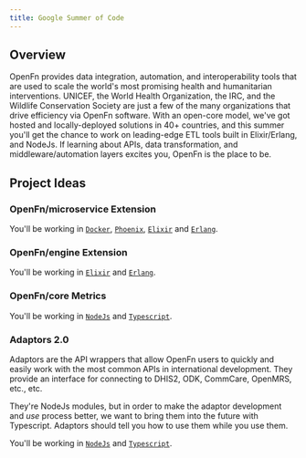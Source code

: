 ```yaml
---
title: Google Summer of Code
---
```


## Overview

OpenFn provides data integration, automation, and interoperability tools that
are used to scale the world's most promising health and humanitarian
interventions. UNICEF, the World Health Organization, the IRC, and the Wildlife
Conservation Society are just a few of the many organizations that drive
efficiency via OpenFn software. With an open-core model, we've got hosted and
locally-deployed solutions in 40+ countries, and this summer you'll get the
chance to work on leading-edge ETL tools built in Elixir/Erlang, and NodeJs. If
learning about APIs, data transformation, and middleware/automation layers
excites you, OpenFn is the place to be.

## Project Ideas

### OpenFn/microservice Extension

You'll be working in [`Docker`](https://docs.docker.com/get-started/),
[`Phoenix`](https://www.phoenixframework.org/),
[`Elixir`](https://elixir-lang.org/) and [`Erlang`](https://www.erlang.org/).

### OpenFn/engine Extension

You'll be working in [`Elixir`](https://elixir-lang.org/) and
[`Erlang`](https://www.erlang.org/).

### OpenFn/core Metrics

You'll be working in [`NodeJs`](https://nodejs.dev/learn) and
[`Typescript`](https://www.typescriptlang.org/).

### Adaptors 2.0

Adaptors are the API wrappers that allow OpenFn users to quickly and easily work
with the most common APIs in international development. They provide an
interface for connecting to DHIS2, ODK, CommCare, OpenMRS, etc., etc.

They're NodeJs modules, but in order to make the adaptor development and _use_
process better, we want to bring them into the future with Typescript. Adaptors
should tell you how to use them while you use them.

You'll be working in [`NodeJs`](https://nodejs.dev/learn) and
[`Typescript`](https://www.typescriptlang.org/).
